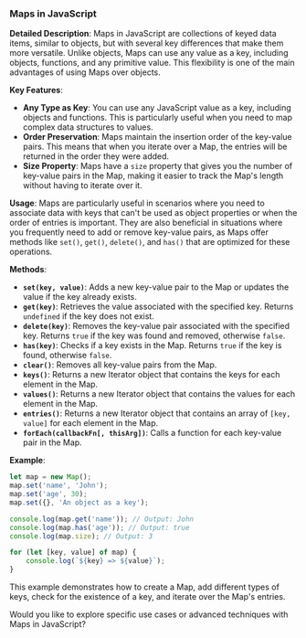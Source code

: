 ### Maps in JavaScript

**Detailed Description**:
Maps in JavaScript are collections of keyed data items, similar to objects, but with several key differences that make them more versatile. Unlike objects, Maps can use any value as a key, including objects, functions, and any primitive value. This flexibility is one of the main advantages of using Maps over objects.

**Key Features**:
- **Any Type as Key**: You can use any JavaScript value as a key, including objects and functions. This is particularly useful when you need to map complex data structures to values.
- **Order Preservation**: Maps maintain the insertion order of the key-value pairs. This means that when you iterate over a Map, the entries will be returned in the order they were added.
- **Size Property**: Maps have a `size` property that gives you the number of key-value pairs in the Map, making it easier to track the Map's length without having to iterate over it.

**Usage**:
Maps are particularly useful in scenarios where you need to associate data with keys that can't be used as object properties or when the order of entries is important. They are also beneficial in situations where you frequently need to add or remove key-value pairs, as Maps offer methods like `set()`, `get()`, `delete()`, and `has()` that are optimized for these operations.

**Methods**:
- **`set(key, value)`**: Adds a new key-value pair to the Map or updates the value if the key already exists.
- **`get(key)`**: Retrieves the value associated with the specified key. Returns `undefined` if the key does not exist.
- **`delete(key)`**: Removes the key-value pair associated with the specified key. Returns `true` if the key was found and removed, otherwise `false`.
- **`has(key)`**: Checks if a key exists in the Map. Returns `true` if the key is found, otherwise `false`.
- **`clear()`**: Removes all key-value pairs from the Map.
- **`keys()`**: Returns a new Iterator object that contains the keys for each element in the Map.
- **`values()`**: Returns a new Iterator object that contains the values for each element in the Map.
- **`entries()`**: Returns a new Iterator object that contains an array of `[key, value]` for each element in the Map.
- **`forEach(callbackFn[, thisArg])`**: Calls a function for each key-value pair in the Map.

**Example**:
```javascript
let map = new Map();
map.set('name', 'John');
map.set('age', 30);
map.set({}, 'An object as a key');

console.log(map.get('name')); // Output: John
console.log(map.has('age')); // Output: true
console.log(map.size); // Output: 3

for (let [key, value] of map) {
    console.log(`${key} => ${value}`);
}
```

This example demonstrates how to create a Map, add different types of keys, check for the existence of a key, and iterate over the Map's entries.

Would you like to explore specific use cases or advanced techniques with Maps in JavaScript?

